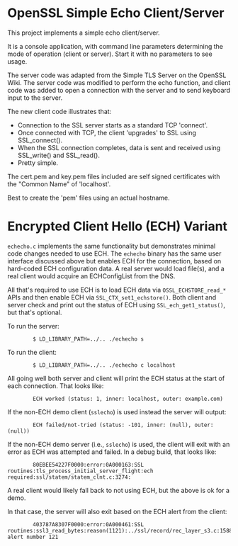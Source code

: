 OpenSSL Simple Echo Client/Server
=================================

This project implements a simple echo client/server.

It is a console application, with command line parameters determining the mode
of operation (client or server). Start it with no parameters to see usage.

The server code was adapted from the Simple TLS Server on the OpenSSL Wiki.
The server code was modified to perform the echo function, and client code
was added to open a connection with the server and to send keyboard input
to the server.

The new client code illustrates that:

- Connection to the SSL server starts as a standard TCP 'connect'.
- Once connected with TCP, the client 'upgrades' to SSL using
  SSL_connect().
- When the SSL connection completes, data is sent and received using
  SSL_write() and SSL_read().
- Pretty simple.

The cert.pem and key.pem files included are self signed certificates with the
"Common Name" of 'localhost'.

Best to create the 'pem' files using an actual hostname.

Encrypted Client Hello (ECH) Variant
====================================

``echecho.c`` implements the same functionality but demonstrates minimal code
changes needed to use ECH. The ``echecho`` binary has the same user interface
discussed above but enables ECH for the connection, based on hard-coded ECH
configuration data. A real server would load file(s), and a real client would
acquire an ECHConfigList from the DNS.

All that's required to use ECH is to load ECH data via `OSSL_ECHSTORE_read_*`
APIs and then enable ECH via ``SSL_CTX_set1_echstore()``. Both client and
server check and print out the status of ECH using ``SSL_ech_get1_status()``,
but that's optional.

To run the server:

            $ LD_LIBRARY_PATH=../.. ./echecho s

To run the client:

            $ LD_LIBRARY_PATH=../.. ./echecho c localhost

All going well both server and client will print the ECH status at the
start of each connection. That looks like:

            ECH worked (status: 1, inner: localhost, outer: example.com)

If the non-ECH demo client (``sslecho``) is used instead the server will
output:

            ECH failed/not-tried (status: -101, inner: (null), outer: (null))

If the non-ECH demo server (i.e., ``sslecho``) is used, the client will exit
with an error as ECH was attempted and failed. In a debug build, that looks
like:

            80EBEE54227F0000:error:0A000163:SSL routines:tls_process_initial_server_flight:ech required:ssl/statem/statem_clnt.c:3274:

A real client would likely fall back to not using ECH, but the above
is ok for a demo.

In that case, the server will also exit based on the ECH alert from the client:

            403787A8307F0000:error:0A000461:SSL routines:ssl3_read_bytes:reason(1121):../ssl/record/rec_layer_s3.c:1588:SSL alert number 121
